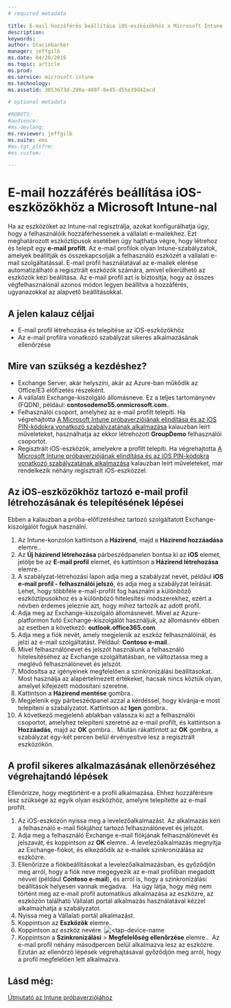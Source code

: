 ```yaml
---
# required metadata

title: E-mail hozzáférés beállítása iOS-eszközökhöz a Microsoft Intune-nal | Microsoft Intune
description:
keywords:
author: Staciebarker
manager: jeffgilb
ms.date: 04/28/2016
ms.topic: article
ms.prod:
ms.service: microsoft-intune
ms.technology:
ms.assetid: 3853673d-290a-400f-8e45-d55e39d42acd

# optional metadata

#ROBOTS:
#audience:
#ms.devlang:
ms.reviewer: jeffgilb
ms.suite: ems
#ms.tgt_pltfrm:
#ms.custom:

---
```


# E-mail hozzáférés beállítása iOS-eszközökhöz a Microsoft Intune-nal
Ha az eszközöket az Intune-nal regisztrálja, azokat konfigurálhatja úgy, hogy a felhasználóik hozzáférhessenek a vállalati e-mailekhez. Ezt meghatározott eszköztípusok esetében úgy hajthatja végre, hogy létrehoz és telepít egy **e-mail profilt**. Az e-mail profilok olyan Intune-szabályzatok, amelyek beállítják és összekapcsolják a felhasználó eszközét a vállalati e-mail szolgáltatással.
E-mail profil használatával az e-mailek elérése automatizálható a regisztrált eszközök számára, amivel elkerülhető az eszközök kézi beállítása. Az e-mail profil azt is biztosítja, hogy az összes végfelhasználónál azonos módon legyen beállítva a hozzáférés, ugyanazokkal az alapvető beállításokkal.

## A jelen kalauz céljai

- E-mail profil létrehozása és telepítése az iOS-eszközökhöz
- Az e-mail profilra vonatkozó szabályzat sikeres alkalmazásának ellenőrzése

## Mire van szükség a kezdéshez?

- Exchange Server, akár helyszíni, akár az Azure-ban működik az Office/E3 előfizetés részeként.
- A vállalati Exchange-kiszolgáló állomásneve. Ez a teljes tartománynév (FQDN), például: **contosodemo55.onmicrosoft.com**..
- Felhasználói csoport, amelyhez az e-mail profilt telepíti. Ha végrehajtotta [A Microsoft Intune próbaverziójának elindítása és az iOS PIN-kódokra vonatkozó szabályzatának alkalmazása](start-a-microsoft-intune-trial-and-deploy-ios-pin-policy.md) kalauzban leírt műveleteket, használhatja az ekkor létrehozott **GroupDemo** felhasználói csoportot.
- Regisztrált iOS-eszközök, amelyekre a profilt telepíti. Ha végrehajtotta [A Microsoft Intune próbaverziójának elindítása és az iOS PIN-kódokra vonatkozó szabályzatának alkalmazása](start-a-microsoft-intune-trial-and-deploy-ios-pin-policy.md) kalauzban leírt műveleteket, már rendelkezik néhány regisztrált iOS-eszközzel.

## Az iOS-eszközökhöz tartozó e-mail profil létrehozásának és telepítésének lépései

Ebben a kalauzban a próba-előfizetéshez tartozó szolgáltatott Exchange-kiszolgálót fogjuk használni.
1. Az Intune-konzolon kattintson a **Házirend**, majd a **Házirend hozzáadása** elemre..
![<add-policy>](./media/Email-Walkthrough/Email-Walkthrough-1.png)
2. Az **Új házirend létrehozása** párbeszédpanelen bontsa ki az **iOS** elemet, jelölje be az **E-mail profil** elemet, és kattintson a **Házirend létrehozása** elemre..
![<ios-email-profile-policy>](./media/Email-Walkthrough/Email-Walkthrough-2.png)
3. A szabályzat-létrehozási lapon adja meg a szabályzat nevét, például **iOS e-mail profil - felhasználói jelszó**, és adja meg a szabályzat leírását. Lehet, hogy többféle e-mail-profilt fog használni a különböző eszköztípusokhoz és a különböző hitelesítési módszerekhez, ezért a névben érdemes jeleznie azt, hogy mihez tartozik az adott profil.
4. Adja meg az Exchange-kiszolgáló állomásnevét. Mivel az Azure-platformon futó Exchange-kiszolgálót használjuk, az állomásnév ebben az esetben a következő: **outlook.office365.com**.
![<add-exchange-host-name>](./media/Email-Walkthrough/Email-Walkthrough-3.png)
5. Adja meg a fiók nevét, amely megjelenik az eszköz felhasználóinál, és jelzi az e-mail szolgáltatást. Például: **Contoso e-mail**..
6. Mivel felhasználónevet és jelszót használunk a felhasználó hitelesítéséhez az Exchange szolgáltatásban, ne változtassa meg a meglévő felhasználónevet és jelszót.
7. Módosítsa az igényeinek megfelelően a szinkronizálási beállításokat. Most használja az alapértelmezett értékeket, hacsak nincs köztük olyan, amelyet kifejezett módosítani szeretne.  
8. Kattintson a **Házirend mentése** gombra..
9. Megjelenik egy párbeszédpanel azzal a kérdéssel, hogy kívánja-e most telepíteni a szabályzatot. Kattintson az **Igen** gombra..
![<deploy-policy-now-dialog>](./media/Email-Walkthrough/Email-Walkthrough-4.png)
10. A következő megjelenő ablakban válassza ki azt a felhasználói csoportot, amelyhez telepíteni szeretné az e-mail profilt, és kattintson a **Hozzáadás**, majd az **OK** gombra..
![<finish-add-policy>](./media/Email-Walkthrough/Email-Walkthrough-5.png)
Miután rákattintott az **OK** gombra, a szabályzat egy-két percen belül érvényesítve lesz a regisztrált eszközökön.

## A profil sikeres alkalmazásának ellenőrzéséhez végrehajtandó lépések

Ellenőrizze, hogy megtörtént-e a profil alkalmazása. Ehhez hozzáférésre lesz szüksége az egyik olyan eszközhöz, amelyre telepítette az e-mail profilt.
1. Az iOS-eszközön nyissa meg a levelezőalkalmazást.
Az alkalmazás kéri a felhasználó e-mail fiókjához tartozó felhasználónevet és jelszót.
![<verify-policy-add-password>](./media/Email-Walkthrough/Email-Walkthrough-6.png)
2. Adja meg a felhasználó Exchange e-mail fiókjának felhasználónevét és jelszavát, és koppintson az **OK** elemre..
 A levelezőalkalmazás megnyitja az Exchange-fiókot, és elkezdődik az e-mailek szinkronizálása az eszközre.
![<exchange-account-opens>](./media/Email-Walkthrough/Email-Walkthrough-7.png)
3. Ellenőrizze a fiókbeállításokat a levelezőalkalmazásban, és győződjön meg arról, hogy a fiók neve megegyezik az e-mail profilban megadott névvel (például **Contoso e-mail**), és arról is, hogy a szinkronizálási beállítások helyesen vannak megadva.
![<check-account-settings>](./media/Email-Walkthrough/Email-Walkthrough-8.png)
![<check-email-account-name>](./media/Email-Walkthrough/Email-Walkthrough-9.png)
  Ha úgy látja, hogy még nem történt meg az e-mail profil automatikus alkalmazása az eszközre, az eszközön található Vállalati portál alkalmazás használatával kézzel alkalmazhatja a szabályzatot.
1. Nyissa meg a Vállalati portál alkalmazást.
2. Koppintson az **Eszközök** elemre..
3. Koppintson az eszköz nevére.
![<tap-device-name](./media/Email-Walkthrough/Email-Walkthrough-10.png)
4. Koppintson a **Szinkronizálási** > **Megfelelőség ellenőrzése** elemre..
![<tap-sync-check-device>](./media/Email-Walkthrough/Email-Walkthrough-11.png)
Az e-mail profil néhány másodpercen belül alkalmazva lesz az eszközre. Ezután az ellenőrző lépések végrehajtásával győződjön meg arról, hogy a profil megfelelően lett alkalmazva.

## Lásd még:
[Útmutató az Intune próbaverziójához](get-started-with-a-30-day-trial-of-microsoft-intune.md)


<!--HONumber=May16_HO1-->


